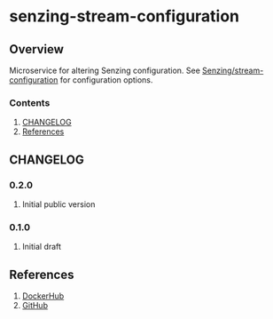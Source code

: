 # senzing-stream-configuration

## Overview

Microservice for altering Senzing configuration.
See [Senzing/stream-configuration](https://github.com/Senzing/stream-configuration) for configuration options.

### Contents

1. [CHANGELOG](#changelog)
1. [References](#references)

## CHANGELOG

### 0.2.0

1. Initial public version

### 0.1.0

1. Initial draft

## References

1. [DockerHub](https://hub.docker.com/r/senzing/stream-configuration)
1. [GitHub](https://github.com/Senzing/stream-configuration)
